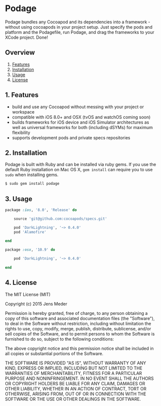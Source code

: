 # Podage

Podage bundles any Cocoapod and its dependencies into a framework - without using cocoapods in your project setup. Just specify the pods and platform and the Podagefile, run Podage, and drag the frameworks to your XCode project. Done!

## Overview

1. [Features](README.md#1-features)
2. [Installation](README.md#2-installation)
3. [Usage](README.md#3-usage)
4. [License](README.md#4-license)

## 1. Features

* build and use any Cocoapod without messing with your project or workspace
* compatible with iOS 8.0+ and OSX (tvOS and watchOS coming soon)
* builds frameworks for iOS device and iOS Simulator architectures as well as universal frameworks for both (including dSYMs) for maximum flexibility
* supports development pods and private specs repositories

## 2. Installation

Podage is built with Ruby and can be installed via ruby gems. If you use the default Ruby installation on Mac OS X, `gem install` can require you to use `sudo` when installing gems. 

```ruby
$ sudo gem install podage
```

## 3. Usage

```ruby
package :ios, '8.0', 'Release' do

	source 'git@github.com:cocoapods/specs.git'

	pod 'DarkLightning', '~> 0.4.0'
	pod 'Alamofire'
	
end

package :osx, '10.9' do

	pod 'DarkLightning', '~> 0.4.0'
	
end
```

## 4. License

The MIT License (MIT)

Copyright (c) 2015 Jens Meder

Permission is hereby granted, free of charge, to any person obtaining a copy
of this software and associated documentation files (the "Software"), to deal
in the Software without restriction, including without limitation the rights
to use, copy, modify, merge, publish, distribute, sublicense, and/or sell
copies of the Software, and to permit persons to whom the Software is
furnished to do so, subject to the following conditions:

The above copyright notice and this permission notice shall be included in all
copies or substantial portions of the Software.

THE SOFTWARE IS PROVIDED "AS IS", WITHOUT WARRANTY OF ANY KIND, EXPRESS OR
IMPLIED, INCLUDING BUT NOT LIMITED TO THE WARRANTIES OF MERCHANTABILITY,
FITNESS FOR A PARTICULAR PURPOSE AND NONINFRINGEMENT. IN NO EVENT SHALL THE
AUTHORS OR COPYRIGHT HOLDERS BE LIABLE FOR ANY CLAIM, DAMAGES OR OTHER
LIABILITY, WHETHER IN AN ACTION OF CONTRACT, TORT OR OTHERWISE, ARISING FROM,
OUT OF OR IN CONNECTION WITH THE SOFTWARE OR THE USE OR OTHER DEALINGS IN THE
SOFTWARE.
